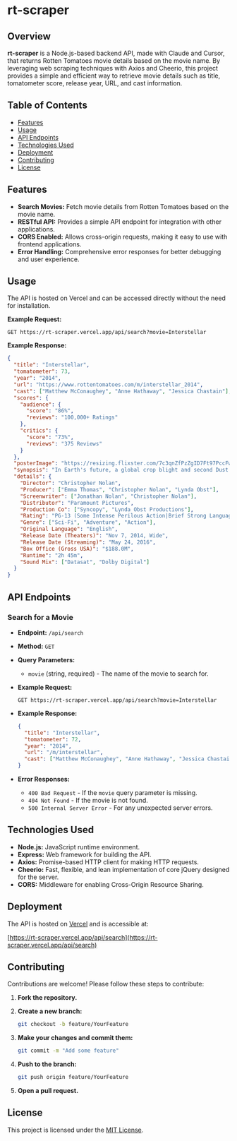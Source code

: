 # rt-scraper

## Overview

**rt-scraper** is a Node.js-based backend API, made with Claude and Cursor, that returns
Rotten Tomatoes movie details based on the movie name. By leveraging web scraping techniques
with Axios and Cheerio, this project provides a simple and efficient way to retrieve movie
details such as title, tomatometer score, release year, URL, and cast information.

## Table of Contents

- [Features](#features)
- [Usage](#usage)
- [API Endpoints](#api-endpoints)
- [Technologies Used](#technologies-used)
- [Deployment](#deployment)
- [Contributing](#contributing)
- [License](#license)

## Features

- **Search Movies:** Fetch movie details from Rotten Tomatoes based on the movie name.
- **RESTful API:** Provides a simple API endpoint for integration with other applications.
- **CORS Enabled:** Allows cross-origin requests, making it easy to use with frontend applications.
- **Error Handling:** Comprehensive error responses for better debugging and user experience.

## Usage

The API is hosted on Vercel and can be accessed directly without the need for installation.

**Example Request:**

```http
GET https://rt-scraper.vercel.app/api/search?movie=Interstellar
```

**Example Response:**

```json
{
  "title": "Interstellar",
  "tomatometer": 73,
  "year": "2014",
  "url": "https://www.rottentomatoes.com/m/interstellar_2014",
  "cast": ["Matthew McConaughey", "Anne Hathaway", "Jessica Chastain"],
  "scores": {
    "audience": {
      "score": "86%",
      "reviews": "100,000+ Ratings"
    },
    "critics": {
      "score": "73%",
      "reviews": "375 Reviews"
    }
  },
  "posterImage": "https://resizing.flixster.com/7c3qnZfPzZgID7Ft97PccFwEf9U=/206x305/v2/https://resizing.flixster.com/-XZAfHZM39UwaGJIFWKAE8fS0ak=/v3/t/assets/p10543523_p_v8_as.jpg",
  "synopsis": "In Earth's future, a global crop blight and second Dust Bowl are slowly rendering the planet uninhabitable. Professor Brand (Michael Caine), a brilliant NASA physicist, is working on plans to save mankind by transporting Earth's population to a new home via a wormhole. But first, Brand must send former NASA pilot Cooper (Matthew McConaughey) and a team of researchers through the wormhole and across the galaxy to find out which of three planets could be mankind's new home.",
  "details": {
    "Director": "Christopher Nolan",
    "Producer": ["Emma Thomas", "Christopher Nolan", "Lynda Obst"],
    "Screenwriter": ["Jonathan Nolan", "Christopher Nolan"],
    "Distributor": "Paramount Pictures",
    "Production Co": ["Syncopy", "Lynda Obst Productions"],
    "Rating": "PG-13 (Some Intense Perilous Action|Brief Strong Language)",
    "Genre": ["Sci-Fi", "Adventure", "Action"],
    "Original Language": "English",
    "Release Date (Theaters)": "Nov 7, 2014, Wide",
    "Release Date (Streaming)": "May 24, 2016",
    "Box Office (Gross USA)": "$188.0M",
    "Runtime": "2h 45m",
    "Sound Mix": ["Datasat", "Dolby Digital"]
  }
}
```

## API Endpoints

### Search for a Movie

- **Endpoint:** `/api/search`
- **Method:** `GET`
- **Query Parameters:**

  - `movie` (string, required) - The name of the movie to search for.

- **Example Request:**

  ```http
  GET https://rt-scraper.vercel.app/api/search?movie=Interstellar
  ```

- **Example Response:**

  ```json
  {
    "title": "Interstellar",
    "tomatometer": 72,
    "year": "2014",
    "url": "/m/interstellar",
    "cast": ["Matthew McConaughey", "Anne Hathaway", "Jessica Chastain"]
  }
  ```

- **Error Responses:**
  - `400 Bad Request` - If the `movie` query parameter is missing.
  - `404 Not Found` - If the movie is not found.
  - `500 Internal Server Error` - For any unexpected server errors.

## Technologies Used

- **Node.js:** JavaScript runtime environment.
- **Express:** Web framework for building the API.
- **Axios:** Promise-based HTTP client for making HTTP requests.
- **Cheerio:** Fast, flexible, and lean implementation of core jQuery designed for the server.
- **CORS:** Middleware for enabling Cross-Origin Resource Sharing.

## Deployment

The API is hosted on [Vercel](https://vercel.com/) and is accessible at:

[https://rt-scraper.vercel.app/api/search](https://rt-scraper.vercel.app/api/search)

## Contributing

Contributions are welcome! Please follow these steps to contribute:

1. **Fork the repository.**
2. **Create a new branch:**

   ```bash
   git checkout -b feature/YourFeature
   ```

3. **Make your changes and commit them:**

   ```bash
   git commit -m "Add some feature"
   ```

4. **Push to the branch:**

   ```bash
   git push origin feature/YourFeature
   ```

5. **Open a pull request.**

## License

This project is licensed under the [MIT License](LICENSE).
